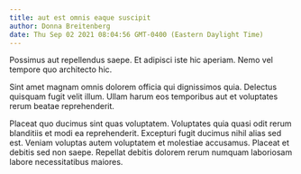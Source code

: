 ```yaml
---
title: aut est omnis eaque suscipit
author: Donna Breitenberg
date: Thu Sep 02 2021 08:04:56 GMT-0400 (Eastern Daylight Time)
---
```

Possimus aut repellendus saepe. Et adipisci iste hic aperiam. Nemo vel tempore quo architecto hic.

 Sint amet magnam omnis dolorem officia qui dignissimos quia. Delectus quisquam fugit velit illum. Ullam harum eos temporibus aut et voluptates rerum beatae reprehenderit.

 Placeat quo ducimus sint quas voluptatem. Voluptates quia quasi odit rerum blanditiis et modi ea reprehenderit. Excepturi fugit ducimus nihil alias sed est. Veniam voluptas autem voluptatem et molestiae accusamus. Placeat et debitis sed non saepe. Repellat debitis dolorem rerum numquam laboriosam labore necessitatibus maiores.